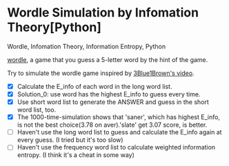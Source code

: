 # Wordle Simulation by Infomation Theory[Python]

 Wordle, Infomation Theory, Information Entropy, Python

[wordle](https://wordlegame.org), a game that you guess a 5-letter word by the hint of the game.

Try to simulate the wordle game inspired by [3Blue1Brown's video](https://www.youtube.com/watch?v=v68zYyaEmEA).

- [x] Calculate the E_info of each word in the long word list.
- [x] Solution_0: use word has the highest E_info to guess every time.
- [x] Use short word list to generate the ANSWER and guess in the short word list, too.
- [x] The 1000-time-simulation shows that 'saner', which has highest E_info, is not the best choice(3.78 on aver).'slate' get 3.07 score, is better.
- [ ] Haven't use the long word list to guess and calculate the E_info again at every guess. (I tried but it's too slow)
- [ ] Haven't use the frequency word list to calculate weighted information entropy. (I think it's a cheat in some way)